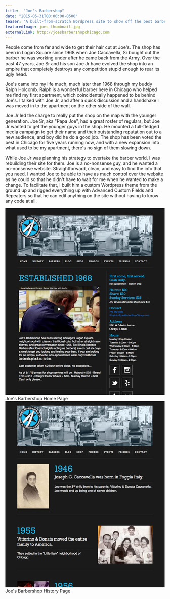 ```yaml
---
title:  "Joe's Barbershop"
date: "2015-05-31T00:00:00-0500"
teaser: "A built-from-scratch Wordpress site to show off the best barbershop in the Midwest"
featuredImage: joes-thumbnail.jpg
externalLink: http://joesbarbershopchicago.com
---
```


People come from far and wide to get their hair cut at Joe's. The shop has been in Logan Square since 1968 when Joe Caccavella, Sr bought out the barber he was working under after he came back from the Army. Over the past 47 years, Joe Sr and his son Joe Jr have evolved the shop into an empire that completely destroys any competition stupid enough to rear its ugly head.

Joe's came into my life much, much later than 1968 through my buddy Ralph Holcomb. Ralph is a wonderful barber here in Chicago who helped me find my first apartment, which coincidentally happened to be behind Joe's. I talked with Joe Jr, and after a quick discussion and a handshake I was moved in to the apartment on the other side of the wall.

Joe Jr led the charge to really put the shop on the map with the younger generation. Joe Sr, aka "Papa Joe", had a great roster of regulars, but Joe Jr wanted to get the younger guys in the shop. He mounted a full-fledged media campaign to get their name and their outstanding reputation out to a new audience, and boy did he do a good job. The shop has been voted the best in Chicago for five years running now, and with a new expansion into what used to be my apartment, there's no sign of them slowing down.

While Joe Jr was planning his strategy to overtake the barber world, I was rebuilding their site for them. Joe is a no-nonsense guy, and he wanted a no-nonsense website. Straightforward, clean, and easy to find the info that you need. I wanted Joe to be able to have as much control over the website as he could so that he didn't have to wait for me when he wanted to make a change. To facilitate that, I built him a custom Wordpress theme from the ground up and rigged everything up with Advanced Custom Fields and Repeaters so that he can edit anything on the site without having to know any code at all.

<div class="image-container half-image">
  <div>
    <img src="./joes-home.jpg" alt="Joe's Barbershop Home Page" />
    <a class="image-caption">Joe's Barbershop Home Page</a>
  </div>
  <div>
    <img src="./joes-history.jpg" alt="Joe's Barbershop History Page" />
    <a class="image-caption">Joe's Barbershop History Page</a>
  </div>
</div>
